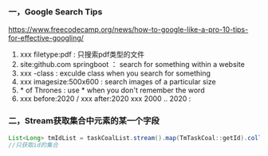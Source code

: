 ### 一，Google Search Tips

https://www.freecodecamp.org/news/how-to-google-like-a-pro-10-tips-for-effective-googling/

1. xxx   filetype:pdf  : 只搜索pdf类型的文件
2. site:github.com springboot ：  search for something within a website 
3. xxx  -class : exculde class when you search for something
4. xxx  imagesize:500x600 :  search images of a particular size 
5. \* of Thrones :   use * when you don't remember the word
6. xxx  before:2020  / xxx after:2020    xxx  2000 .. 2020 : 

### 二，Stream获取集合中元素的某一个字段

```java
List<Long> tmIdList = taskCoalList.stream().map(TmTaskCoal::getId).collect(Collectors.toList());
//只获取id的集合
```

